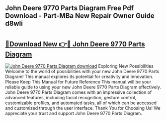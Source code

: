 ## John Deere 9770 Parts Diagram Free Pdf Download - Part-MBa New Repair Owner Guide d8wIi

# <h2><a href="http://dfrbdk2.blite.top/?on=John+Deere+9770+Parts+Diagram">🔗Download New 👉🔴 John Deere 9770 Parts Diagram</a></h2>

[![John Deere 9770 Parts Diagram download](https://i.imgur.com/lujVjoI.png)](http://dfrbdk2.blite.top/?on=John+Deere+9770+Parts+Diagram)
Exploring New Possibilities Welcome to the world of possibilities with your new John Deere 9770 Parts Diagram! This manual explores its potential for creativity and innovation. Please Keep This Manual for Future Reference This manual will be your reliable guide to using your new John Deere 9770 Parts Diagram effectively. John Deere 9770 Parts Diagram comes with an impressive collection of advanced features, including facial recognition, gesture control, customizable profiles, and automated tasks, all of which can be accessed and customized through the user interface. Thank You for Choosing Us! We appreciate your trust and support John Deere 9770 Parts Diagram.
